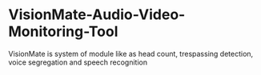 # VisionMate-Audio-Video-Monitoring-Tool
VisionMate is system of module like as head count, trespassing detection, voice segregation and speech recognition
